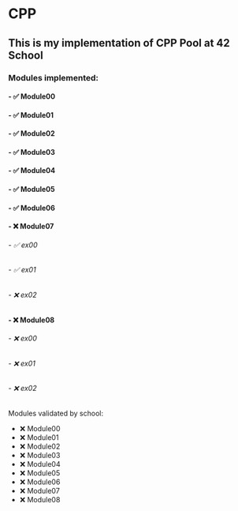 # CPP
## This is my implementation of CPP Pool at 42 School

### Modules implemented:
#### - ✅ Module00
#### - ✅ Module01
#### - ✅ Module02
#### - ✅ Module03
#### - ✅ Module04
#### - ✅ Module05
#### - ✅ Module06
#### - ❌ Module07
######     - ✅ ex00
######     - ✅ ex01
######     - ❌ ex02
#### - ❌ Module08
######   - ❌ ex00
######   - ❌ ex01
######   - ❌ ex02

Modules validated by school:
- ❌ Module00
- ❌ Module01
- ❌ Module02
- ❌ Module03
- ❌ Module04
- ❌ Module05
- ❌ Module06
- ❌ Module07
- ❌ Module08
